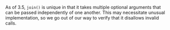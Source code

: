As of 3.5, `join()` is unique in that it takes multiple optional arguments that
can be passed independently of one another. This may necessitate unusual
implementation, so we go out of our way to verify that it disallows invalid
calls.
